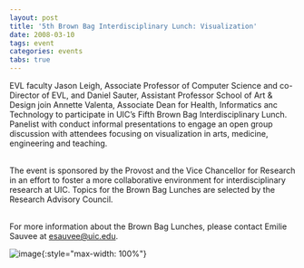 ```yaml
---
layout: post
title: '5th Brown Bag Interdisciplinary Lunch: Visualization'
date: 2008-03-10
tags: event
categories: events
tabs: true
---
```


EVL faculty Jason Leigh, Associate Professor of Computer Science and co-Director of EVL, and Daniel Sauter, Assistant Professor School of Art &amp; Design join Annette Valenta, Associate Dean for Health, Informatics anc Technology to participate in UIC&rsquo;s Fifth Brown Bag Interdisciplinary Lunch. Panelist with conduct informal presentations to engage an open group discussion with attendees focusing on visualization in arts, medicine, engineering and teaching.<br><br>

The event is sponsored by the Provost and the Vice Chancellor for Research in an effort to foster a more collaborative environment for interdisciplinary research at UIC. Topics for the Brown Bag Lunches are selected by the Research Advisory Council.<br><br>

For more information about the Brown Bag Lunches, please contact Emilie Sauvee at esauvee@uic.edu.

![image](https://www.evl.uic.edu/output/originals/bag2.jpg-srcw.jpg){:style="max-width: 100%"}

